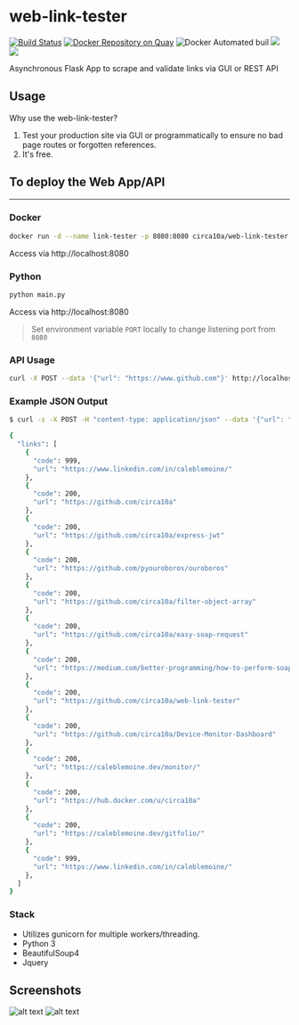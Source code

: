 # web-link-tester
[![Build Status](https://travis-ci.org/circa10a/web-link-tester.svg?branch=master)](https://travis-ci.org/circa10a/web-link-tester)
[![Docker Repository on Quay](https://quay.io/repository/circa10a/web-link-tester/status "Docker Repository on Quay")](https://quay.io/repository/circa10a/web-link-tester)
![Docker Automated buil](https://img.shields.io/docker/automated/jrottenberg/ffmpeg.svg)
[![](https://images.microbadger.com/badges/image/circa10a/web-link-tester.svg)](https://microbadger.com/images/circa10a/web-link-tester "Get your own image badge on microbadger.com")
[![](https://images.microbadger.com/badges/version/circa10a/web-link-tester.svg)](https://microbadger.com/images/circa10a/web-link-tester "Get your own version badge on microbadger.com")

Asynchronous Flask App to scrape and validate links via GUI or REST API

## Usage
Why use the web-link-tester?

1) Test your production site via GUI or programmatically to ensure no bad page routes or forgotten references.
2) It's free.

## To deploy the Web App/API
---

### Docker

```bash
docker run -d --name link-tester -p 8080:8080 circa10a/web-link-tester
```

Access via http://localhost:8080

### Python

```bash
python main.py
```

Access via http://localhost:8080

> Set environment variable `PORT` locally to change listening port from `8080`

### API Usage

```bash
curl -X POST --data '{"url": "https://www.github.com"}' http://localhost:8080/api
```

### Example JSON Output

```bash
$ curl -s -X POST -H "content-type: application/json" --data '{"url": "https://caleblemoine.dev"}' http://localhost:8080/api

{
  "links": [
    {
      "code": 999,
      "url": "https://www.linkedin.com/in/caleblemoine/"
    },
    {
      "code": 200,
      "url": "https://github.com/circa10a"
    },
    {
      "code": 200,
      "url": "https://github.com/circa10a/express-jwt"
    },
    {
      "code": 200,
      "url": "https://github.com/pyouroboros/ouroboros"
    },
    {
      "code": 200,
      "url": "https://github.com/circa10a/filter-object-array"
    },
    {
      "code": 200,
      "url": "https://github.com/circa10a/easy-soap-request"
    },
    {
      "code": 200,
      "url": "https://medium.com/better-programming/how-to-perform-soap-requests-with-node-js-4a9627070eb6"
    },
    {
      "code": 200,
      "url": "https://github.com/circa10a/web-link-tester"
    },
    {
      "code": 200,
      "url": "https://github.com/circa10a/Device-Monitor-Dashboard"
    },
    {
      "code": 200,
      "url": "https://caleblemoine.dev/monitor/"
    },
    {
      "code": 200,
      "url": "https://hub.docker.com/u/circa10a"
    },
    {
      "code": 200,
      "url": "https://caleblemoine.dev/gitfolio/"
    },
    {
      "code": 999,
      "url": "https://www.linkedin.com/in/caleblemoine/"
    },
  ]
}
```

### Stack
- Utilizes gunicorn for multiple workers/threading.
- Python 3
- BeautifulSoup4
- Jquery

## Screenshots

![alt text](https://i.imgur.com/cwC8HcK.png)
![alt text](https://i.imgur.com/9l6OHDX.png)
